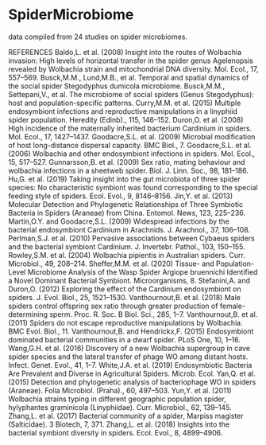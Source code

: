# SpiderMicrobiome

data compiled from 24 studies on spider microbiomes. 

REFERENCES
Baldo,L. et al. (2008) Insight into the routes of Wolbachia invasion: High levels of horizontal transfer in the spider genus Agelenopsis revealed by Wolbachia strain and mitochondrial DNA diversity. Mol. Ecol., 17, 557–569.
Busck,M.M., Lund,M.B., et al. Temporal and spatial dynamics of the social spider Stegodyphus dumicola microbiome.
Busck,M.M., Settepani,V., et al. The microbiome of social spiders (Genus Stegodyphus): host and population-specific patterns.
Curry,M.M. et al. (2015) Multiple endosymbiont infections and reproductive manipulations in a linyphiid spider population. Heredity (Edinb)., 115, 146–152.
Duron,O. et al. (2008) High incidence of the maternally inherited bacterium Cardinium in spiders. Mol. Ecol., 17, 1427–1437.
Goodacre,S.L. et al. (2009) Microbial modification of host long-distance dispersal capacity. BMC Biol., 7.
Goodacre,S.L. et al. (2006) Wolbachia and other endosymbiont infections in spiders. Mol. Ecol., 15, 517–527.
Gunnarsson,B. et al. (2009) Sex ratio, mating behaviour and wolbachia infections in a sheetweb spider. Biol. J. Linn. Soc., 98, 181–186.
Hu,G. et al. (2019) Taking insight into the gut microbiota of three spider species: No characteristic symbiont was found corresponding to the special feeding style of spiders. Ecol. Evol., 9, 8146–8156.
Jin,Y. et al. (2013) Molecular Detection and Phylogenetic Relationships of Three Symbiotic Bacteria in Spiders (Araneae) from China. Entomol. News, 123, 225–236.
Martin,O.Y. and Goodacre,S.L. (2009) Widespread infections by the bacterial endosymbiont Cardinium in Arachnids. J. Arachnol., 37, 106–108.
Perlman,S.J. et al. (2010) Pervasive associations between Cybaeus spiders and the bacterial symbiont Cardinium. J. Invertebr. Pathol., 103, 150–155.
Rowley,S.M. et al. (2004) Wolbachia pipientis in Australian spiders. Curr. Microbiol., 49, 208–214.
Sheffer,M.M. et al. (2020) Tissue- and Population-Level Microbiome Analysis of the Wasp Spider Argiope bruennichi Identified a Novel Dominant Bacterial Symbiont. Microorganisms, 8.
Stefanini,A. and Duron,O. (2012) Exploring the effect of the Cardinium endosymbiont on spiders. J. Evol. Biol., 25, 1521–1530.
Vanthournout,B. et al. (2018) Male spiders control offspring sex ratio through greater production of female-determining sperm. Proc. R. Soc. B Biol. Sci., 285, 1–7.
Vanthournout,B. et al. (2011) Spiders do not escape reproductive manipulations by Wolbachia. BMC Evol. Biol., 11.
Vanthournout,B. and Hendrickx,F. (2015) Endosymbiont dominated bacterial communities in a dwarf spider. PLoS One, 10, 1–16.
Wang,G.H. et al. (2016) Discovery of a new Wolbachia supergroup in cave spider species and the lateral transfer of phage WO among distant hosts. Infect. Genet. Evol., 41, 1–7.
White,J.A. et al. (2019) Endosymbiotic Bacteria Are Prevalent and Diverse in Agricultural Spiders. Microb. Ecol.
Yan,Q. et al. (2015) Detection and phylogenetic analysis of bacteriophage WO in spiders (Araneae). Folia Microbiol. (Praha)., 60, 497–503.
Yun,Y. et al. (2011) Wolbachia strains typing in different geographic population spider, hylyphantes graminicola (Linyphiidae). Curr. Microbiol., 62, 139–145.
Zhang,L. et al. (2017) Bacterial community of a spider, Marpiss magister (Salticidae). 3 Biotech, 7, 371.
Zhang,L. et al. (2018) Insights into the bacterial symbiont diversity in spiders. Ecol. Evol., 8, 4899–4906.


